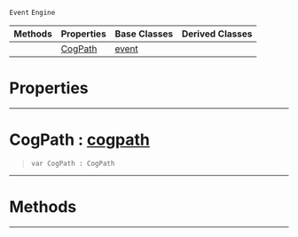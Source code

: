  `Event` `Engine`



|Methods|Properties|Base Classes|Derived Classes|
|---|---|---|---|
| |[ CogPath](https://github.com/ZilchEngine/ZilchDocs/blob/master/code_reference/class_reference/cogpathevent.md#cogpath-zilch-engine-docu)|[event](https://github.com/ZilchEngine/ZilchDocs/blob/master/code_reference/class_reference/event.md)| |


 #  Properties


---  
 #  CogPath : [cogpath](https://github.com/ZilchEngine/ZilchDocs/blob/master/code_reference/class_reference/cogpath.md)

> 
> ``` lang=cpp, name=Nada
> var CogPath : CogPath


---  
 #  Methods


---  
 

 